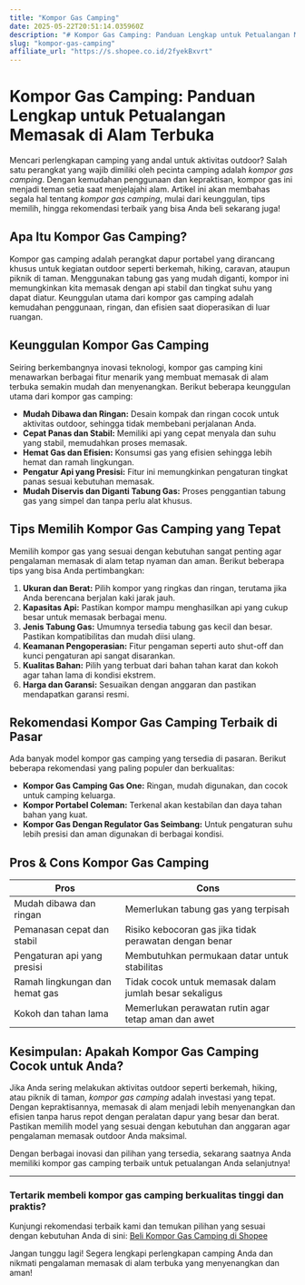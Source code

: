 ```yaml
---
title: "Kompor Gas Camping"
date: 2025-05-22T20:51:14.035960Z
description: "# Kompor Gas Camping: Panduan Lengkap untuk Petualangan Memasak di Alam Terbuka..."
slug: "kompor-gas-camping"
affiliate_url: "https://s.shopee.co.id/2fyekBxvrt"
---
```

# Kompor Gas Camping: Panduan Lengkap untuk Petualangan Memasak di Alam Terbuka

Mencari perlengkapan camping yang andal untuk aktivitas outdoor? Salah satu perangkat yang wajib dimiliki oleh pecinta camping adalah *kompor gas camping*. Dengan kemudahan penggunaan dan kepraktisan, kompor gas ini menjadi teman setia saat menjelajahi alam. Artikel ini akan membahas segala hal tentang *kompor gas camping*, mulai dari keunggulan, tips memilih, hingga rekomendasi terbaik yang bisa Anda beli sekarang juga!

## Apa Itu Kompor Gas Camping?

Kompor gas camping adalah perangkat dapur portabel yang dirancang khusus untuk kegiatan outdoor seperti berkemah, hiking, caravan, ataupun piknik di taman. Menggunakan tabung gas yang mudah diganti, kompor ini memungkinkan kita memasak dengan api stabil dan tingkat suhu yang dapat diatur. Keunggulan utama dari kompor gas camping adalah kemudahan penggunaan, ringan, dan efisien saat dioperasikan di luar ruangan.

## Keunggulan Kompor Gas Camping

Seiring berkembangnya inovasi teknologi, kompor gas camping kini menawarkan berbagai fitur menarik yang membuat memasak di alam terbuka semakin mudah dan menyenangkan. Berikut beberapa keunggulan utama dari kompor gas camping:

- **Mudah Dibawa dan Ringan:** Desain kompak dan ringan cocok untuk aktivitas outdoor, sehingga tidak membebani perjalanan Anda.
- **Cepat Panas dan Stabil:** Memiliki api yang cepat menyala dan suhu yang stabil, memudahkan proses memasak.
- **Hemat Gas dan Efisien:** Konsumsi gas yang efisien sehingga lebih hemat dan ramah lingkungan.
- **Pengatur Api yang Presisi:** Fitur ini memungkinkan pengaturan tingkat panas sesuai kebutuhan memasak.
- **Mudah Diservis dan Diganti Tabung Gas:** Proses penggantian tabung gas yang simpel dan tanpa perlu alat khusus.

## Tips Memilih Kompor Gas Camping yang Tepat

Memilih kompor gas yang sesuai dengan kebutuhan sangat penting agar pengalaman memasak di alam tetap nyaman dan aman. Berikut beberapa tips yang bisa Anda pertimbangkan:

1. **Ukuran dan Berat:** Pilih kompor yang ringkas dan ringan, terutama jika Anda berencana berjalan kaki jarak jauh.
2. **Kapasitas Api:** Pastikan kompor mampu menghasilkan api yang cukup besar untuk memasak berbagai menu.
3. **Jenis Tabung Gas:** Umumnya tersedia tabung gas kecil dan besar. Pastikan kompatibilitas dan mudah diisi ulang.
4. **Keamanan Pengoperasian:** Fitur pengaman seperti auto shut-off dan kunci pengaturan api sangat disarankan.
5. **Kualitas Bahan:** Pilih yang terbuat dari bahan tahan karat dan kokoh agar tahan lama di kondisi ekstrem.
6. **Harga dan Garansi:** Sesuaikan dengan anggaran dan pastikan mendapatkan garansi resmi.

## Rekomendasi Kompor Gas Camping Terbaik di Pasar

Ada banyak model kompor gas camping yang tersedia di pasaran. Berikut beberapa rekomendasi yang paling populer dan berkualitas:

- **Kompor Gas Camping Gas One:** Ringan, mudah digunakan, dan cocok untuk camping keluarga.
- **Kompor Portabel Coleman:** Terkenal akan kestabilan dan daya tahan bahan yang kuat.
- **Kompor Gas Dengan Regulator Gas Seimbang:** Untuk pengaturan suhu lebih presisi dan aman digunakan di berbagai kondisi.

## Pros & Cons Kompor Gas Camping

| **Pros** | **Cons** |
| --- | --- |
| Mudah dibawa dan ringan | Memerlukan tabung gas yang terpisah |
| Pemanasan cepat dan stabil | Risiko kebocoran gas jika tidak perawatan dengan benar |
| Pengaturan api yang presisi | Membutuhkan permukaan datar untuk stabilitas |
| Ramah lingkungan dan hemat gas | Tidak cocok untuk memasak dalam jumlah besar sekaligus |
| Kokoh dan tahan lama | Memerlukan perawatan rutin agar tetap aman dan awet |

## Kesimpulan: Apakah Kompor Gas Camping Cocok untuk Anda?

Jika Anda sering melakukan aktivitas outdoor seperti berkemah, hiking, atau piknik di taman, *kompor gas camping* adalah investasi yang tepat. Dengan kepraktisannya, memasak di alam menjadi lebih menyenangkan dan efisien tanpa harus repot dengan peralatan dapur yang besar dan berat. Pastikan memilih model yang sesuai dengan kebutuhan dan anggaran agar pengalaman memasak outdoor Anda maksimal.

Dengan berbagai inovasi dan pilihan yang tersedia, sekarang saatnya Anda memiliki kompor gas camping terbaik untuk petualangan Anda selanjutnya!

---

### Tertarik membeli kompor gas camping berkualitas tinggi dan praktis?  
Kunjungi rekomendasi terbaik kami dan temukan pilihan yang sesuai dengan kebutuhan Anda di sini: [Beli Kompor Gas Camping di Shopee](https://s.shopee.co.id/2fyekBxvrt)

Jangan tunggu lagi! Segera lengkapi perlengkapan camping Anda dan nikmati pengalaman memasak di alam terbuka yang menyenangkan dan aman!
